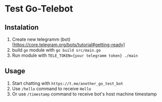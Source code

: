 # Test Go-Telebot

## Instalation

1. Create new telegramm (bot)[https://core.telegram.org/bots/tutorial#getting-ready]
2. build `go` module with ```go build src/main.go```
3. Run module with `TELE_TOKEN={your telegramm token} ./main`

## Usage

1. Start chatting with `https://t.me/another_go_test_bot`
2. Use `/hello` command to receive `Hello`
3. Or use `/timestamp` command to receive bot's host machine timestamp
